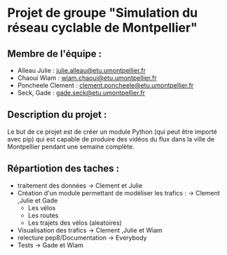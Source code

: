 # Projet de groupe "Simulation du réseau cyclable de Montpellier"
## Membre de l'équipe :
 * Alleau Julie : julie.alleau@etu.umontpellier.fr 
 * Chaoui Wiam : wiam.chaoui@etu.umontpellier.fr
 * Poncheele Clement : clement.poncheele@etu.umontpellier.fr
 * Seck, Gade : gade.seck@etu.umontpellier.fr

## Description du projet :

Le but de ce projet est de créer un module Python (qui peut être importé avec pip) qui est capable de produire des vidéos du flux dans la ville de Montpellier pendant une semaine complète.

## Répartiotion des taches :

* traitement des données -> Clement et Julie 
* Création d'un module permettant de modéliser les trafics : -> Clement ,Julie et Gade 
    - Les vélos 
    - Les routes 
    - Les trajets des vélos (aleatoires) 
* Visualisation des trafics -> Clement ,Julie et Wiam
* relecture pep8/Documentation -> Everybody 
* Tests -> Gade et Wiam


